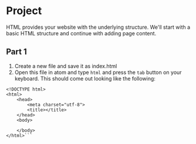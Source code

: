 # Project

HTML provides your website with the underlying structure.  We'll start with a basic HTML structure and continue with adding page content.

## Part 1
1. Create a new file and save it as index.html
2. Open this file in atom and type `html` and press the `tab` button on your keyboard.  This should come out looking like the following: 
```
<!DOCTYPE html>
<html>
    <head>
        <meta charset="utf-8">
        <title></title>
    </head>
    <body>
    
    </body>
</html>```